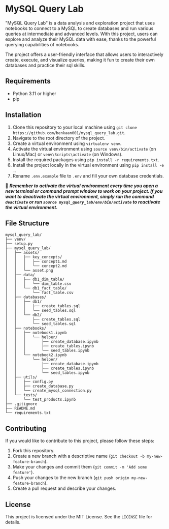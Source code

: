# MySQL Query Lab

"MySQL Query Lab" is a data analysis and exploration project that uses notebooks to connect to a MySQL to create databases and run various queries at intermediate and advanced levels. With this project, users can explore and analyze their MySQL data with ease, thanks to the powerful querying capabilities of notebooks.

The project offers a user-friendly interface that allows users to interactively create, execute, and visualize queries, making it fun to create their own databases and practice their sql skills.



## Requirements

* Python 3.11 or higher
* pip

## Installation

1. Clone this repository to your local machine using `git clone https://github.com/benkaan001/mysql_query_lab.git`.
2. Navigate to the root directory of the project.
3. Create a virtual environment using `virtualenv venv`.
4. Activate the virtual environment using `source venv/bin/activate` (on Linux/Mac) or `venv\Scripts\activate` (on Windows).
5. Install the required packages using `pip install -r requirements.txt`.
6. Install the project locally in the virtual environment using `pip install -e .`.
7. Rename `.env.example` file to `.env` and fill your own database credentials.

📌 ***Remember to activate the virtual environment every time you open a new terminal or command prompt window to work on your project. If you want to deactivate the virtual environment, simply run the command `deactivate` or run `source mysql_query_lab/env/bin/activate` to reactivate the virtual environment.***


## File Structure
```
mysql_query_lab/
├── venv/
├── setup.py
├── mysql_query_lab/
│   ├── assets/
│   │   ├── key_concepts/
│   │   │   ├── concept1.md
│   │   │   └── concept2.md
│   │   └── asset.png
│   ├── data/
│   │   ├── db1_dim_table/
│   │   │   └── dim_table.csv
│   │   └── db1_fact_table/
│   │       └── fact_table.csv
│   ├── databases/
│   │   ├── db1/
│   │   │   ├── create_tables.sql
│   │   │   └── seed_tables.sql
│   │   └── db2/
│   │       ├── create_tables.sql
│   │       └── seed_tables.sql
│   ├── notebooks/
│   │   ├── notebook1.ipynb
│   │   │   └── helper/
│   │   │       ├── create_database.ipynb
│   │   │       ├── create_tables.ipynb
│   │   │       └── seed_tables.ipynb
│   │   └── notebook2.ipynb
│   │       └── helper/
│   │           ├── create_database.ipynb
│   │           ├── create_tables.ipynb
│   │           └── seed_tables.ipynb
│   ├── utils/
│   │   ├── config.py
│   │   ├── create_database.py
│   │   └── create_mysql_connection.py
│   └── tests/
│       └── test_products.ipynb
├── .gitignore
├── README.md
└── requirements.txt
```

## Contributing

If you would like to contribute to this project, please follow these steps:

1. Fork this repository.
2. Create a new branch with a descriptive name (`git checkout -b my-new-feature-branch`).
3. Make your changes and commit them (`git commit -m 'Add some feature'`).
4. Push your changes to the new branch (`git push origin my-new-feature-branch`).
5. Create a pull request and describe your changes.

## License

This project is licensed under the MIT License. See the `LICENSE` file for details.

